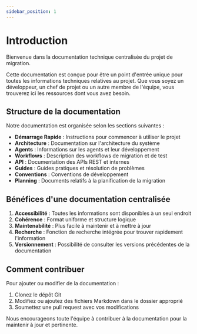 ```yaml
---
sidebar_position: 1
---
```


# Introduction

Bienvenue dans la documentation technique centralisée du projet de migration.

Cette documentation est conçue pour être un point d'entrée unique pour toutes les informations techniques relatives au projet. Que vous soyez un développeur, un chef de projet ou un autre membre de l'équipe, vous trouverez ici les ressources dont vous avez besoin.

## Structure de la documentation

Notre documentation est organisée selon les sections suivantes :

- **Démarrage Rapide** : Instructions pour commencer à utiliser le projet
- **Architecture** : Documentation sur l'architecture du système
- **Agents** : Informations sur les agents et leur développement
- **Workflows** : Description des workflows de migration et de test
- **API** : Documentation des APIs REST et internes
- **Guides** : Guides pratiques et résolution de problèmes
- **Conventions** : Conventions de développement
- **Planning** : Documents relatifs à la planification de la migration

## Bénéfices d'une documentation centralisée

1. **Accessibilité** : Toutes les informations sont disponibles à un seul endroit
2. **Cohérence** : Format uniforme et structure logique
3. **Maintenabilité** : Plus facile à maintenir et à mettre à jour
4. **Recherche** : Fonction de recherche intégrée pour trouver rapidement l'information
5. **Versionnement** : Possibilité de consulter les versions précédentes de la documentation

## Comment contribuer

Pour ajouter ou modifier de la documentation :

1. Clonez le dépôt Git
2. Modifiez ou ajoutez des fichiers Markdown dans le dossier approprié
3. Soumettez une pull request avec vos modifications

Nous encourageons toute l'équipe à contribuer à la documentation pour la maintenir à jour et pertinente.
